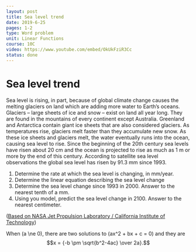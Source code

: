 ```yaml
---
layout: post
title: Sea level trend
date: 2019-6-25
pages: 1-2
type: Word problem
unit: Linear Functions
course: 10C
video: https://www.youtube.com/embed/OkUkFziR3Cc
status: done
---
```

# Sea level trend

Sea level is rising, in part, because of global climate change causes the melting glaciers on land which are adding more water to Earth’s oceans. Glaciers – large sheets of ice and snow – exist on land all year long. They are found in the mountains of every continent except Australia. Greenland and Antarctica contain giant ice sheets that are also considered glaciers. As temperatures rise, glaciers melt faster than they accumulate new snow. As these ice sheets and glaciers melt, the water eventually runs into the ocean, causing sea level to rise. Since the beginning of the 20th century sea levels have risen about 20 cm and the ocean is projected to rise as much as 1 m or more by the end of this century. According to satellite sea level observations the global sea level has risen by 91.3 mm since 1993.

1. Determine the rate at which the sea level is changing, in mm/year.</li>
1. Determine the linear equation describing the sea level change</li>
1. Determine the sea level change since 1993 in 2000. Answer to the nearest tenth of a mm.</li>
1. Using you model, predict the sea level change in 2100. Answer to the nearest centimeter.</li>

([Based on NASA Jet Propulsion Laboratory / California Institute of Technology](https://www.jpl.nasa.gov/edu/teach/activity/graphing-sea-level-trends/))

When \(a \ne 0\), there are two solutions to \(ax^2 + bx + c = 0\) and they are $$x = {-b \pm \sqrt{b^2-4ac} \over 2a}.$$
